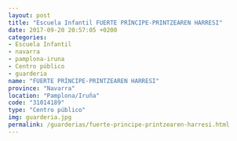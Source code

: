 ```yaml
---
layout: post
title: "Escuela Infantil FUERTE PRÍNCIPE-PRINTZEAREN HARRESI"
date: 2017-09-20 20:57:05 +0200
categories:
- Escuela Infantil
- navarra
- pamplona-iruna
- Centro público
- guarderia
name: "FUERTE PRÍNCIPE-PRINTZEAREN HARRESI"
province: "Navarra"
location: "Pamplona/Iruña"
code: "31014189"
type: "Centro público"
img: guarderia.jpg
permalink: /guarderias/fuerte-principe-printzearen-harresi.html
---
```

